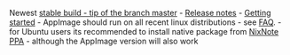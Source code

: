 Newest [stable build - tip of the branch master](https://github.com/robert7/nixnote2/wiki/Releases---versions%2C-build-pipeline%2C-branches%2C-tags#stable-releases) - [Release notes](https://github.com/robert7/nixnote2/wiki/Release-notes-v2.1) - [Getting started](https://github.com/robert7/nixnote2/wiki/Getting-started) - AppImage should run on all recent linux distributions - see [FAQ](https://github.com/robert7/nixnote2/wiki/FAQ). - for Ubuntu users its recommended to install native package from [NixNote PPA](https://github.com/robert7/nixnote2#ubuntu) - although the AppImage version will also work
